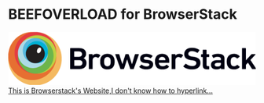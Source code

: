 # BEEFOVERLOAD for BrowserStack
![alt text](https://raw.githubusercontent.com/Nellothot/BEEFOVERLOAD/master/Browserstack-logo%402x.png)
[This is Browserstack's Website,I don't know how to hyperlink...](browserstack.com)

